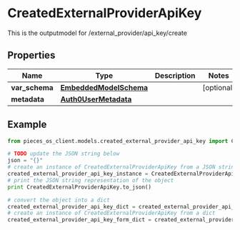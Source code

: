 # CreatedExternalProviderApiKey

This is the outputmodel for /external_provider/api_key/create

## Properties

Name | Type | Description | Notes
------------ | ------------- | ------------- | -------------
**var_schema** | [**EmbeddedModelSchema**](../models/EmbeddedModelSchema) |  | [optional] 
**metadata** | [**Auth0UserMetadata**](../models/Auth0UserMetadata) |  | 

## Example

```python
from pieces_os_client.models.created_external_provider_api_key import CreatedExternalProviderApiKey

# TODO update the JSON string below
json = "{}"
# create an instance of CreatedExternalProviderApiKey from a JSON string
created_external_provider_api_key_instance = CreatedExternalProviderApiKey.from_json(json)
# print the JSON string representation of the object
print CreatedExternalProviderApiKey.to_json()

# convert the object into a dict
created_external_provider_api_key_dict = created_external_provider_api_key_instance.to_dict()
# create an instance of CreatedExternalProviderApiKey from a dict
created_external_provider_api_key_form_dict = created_external_provider_api_key.from_dict(created_external_provider_api_key_dict)
```



